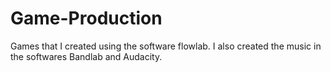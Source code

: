 # Game-Production
Games that I created using the software flowlab. I also created the music in the softwares Bandlab and Audacity.
